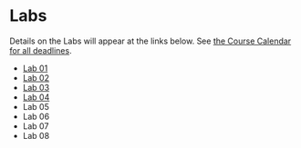 Labs
================

Details on the Labs will appear at the links below. See [the Course Calendar for all deadlines](https://thomaselove.github.io/431/calendar.html).

- [Lab 01](https://github.com/THOMASELOVE/431-2020/blob/master/labs/lab01/lab01.md)
- [Lab 02](https://github.com/THOMASELOVE/431-2020/blob/master/labs/lab02/lab02.md)
- [Lab 03](https://github.com/THOMASELOVE/431-2020/blob/master/labs/lab03/lab03.md)
- [Lab 04](https://github.com/THOMASELOVE/431-2020/blob/master/labs/lab04/lab04.md)
- Lab 05
- Lab 06
- Lab 07
- Lab 08
